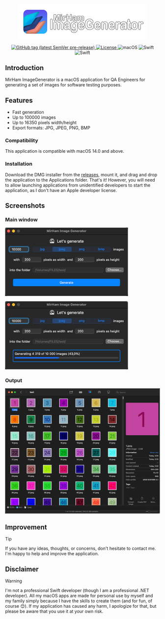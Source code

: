 <p align="center">
  <img src="https://github.com/mirham/ImageGenerator/blob/main/Images/AppLogo.png" width="420"/>
</p>

<p align="center" style="text-align: center">
  <a href="https://github.com/mirham/ImageGenerator/tags" rel="nofollow">
    <img alt="GitHub tag (latest SemVer pre-release)" src="https://img.shields.io/github/v/tag/mirham/ImageGenerator?include_prereleases&label=version"/>
  </a>
  <a href="https://github.com/mirham/ImageGenerator/blob/main/LICENSE">
    <img alt="License" src="https://img.shields.io/github/license/mirham/ImageGenerator"/>
  </a>
  <img alt="macOS" src="https://img.shields.io/badge/macOS-blue?logo=apple"/>
  <img alt="Swift" src="https://img.shields.io/badge/Swift-grey?logo=swift"/>
  <img alt="Swift" src="https://img.shields.io/badge/Pet project-purple?logo=github"/>
</p>

## Introduction
MirHam ImageGenerator is a macOS application for QA Engineers for generating a set of images for software testing purposes.

## Features
- Fast generation
- Up to 100000 images
- Up to 16350 pixels width/height
- Export formats: JPG, JPEG, PNG, BMP

### Compatibility

This application is compatible with macOS 14.0 and above.

### Installation

Download the DMG installer from the [releases](https://github.com/mirham/ImageGenerator/releases), mount it, and drag and drop the application to the Applications folder. That's it! However, you will need to allow launching applications from unidentified developers to start the application, as I don't have an Apple developer license.

## Screenshots

### Main window
<p align="left">
  <img src="https://github.com/mirham/ImageGenerator/blob/main/Images/Screen1.png" width="400">
</p>
<p align="left">
  <img src="https://github.com/mirham/ImageGenerator/blob/main/Images/Screen2.png" width="400">
</p>

### Output
<p align="left">
  <img src="https://github.com/mirham/ImageGenerator/blob/main/Images/Output.png" width="800">
</p>

## Improvement
> [!TIP]
> If you have any ideas, thoughts, or concerns, don't hesitate to contact me. I'm happy to help and improve the application.

## Disclaimer
> [!WARNING]
> I'm not a professional Swift developer (though I am a professional .NET developer). All my macOS apps are made for personal use by myself and my family simply because I have the skills to create them (and for fun, of course 😊). If my application has caused any harm, I apologize for that, but please be aware that you use it at your own risk.
